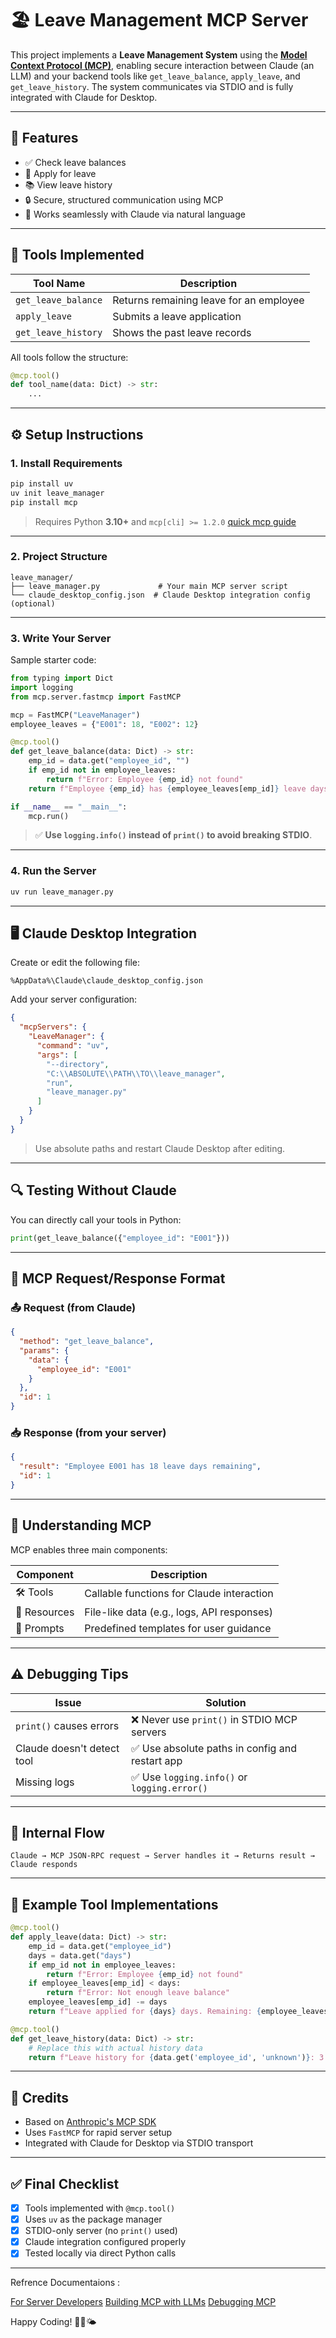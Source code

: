 # 🏖️ Leave Management MCP Server

This project implements a **Leave Management System** using the [**Model Context Protocol (MCP)**](https://modelcontextprotocol.io/introduction), enabling secure interaction between Claude (an LLM) and your backend tools like `get_leave_balance`, `apply_leave`, and `get_leave_history`. The system communicates via STDIO and is fully integrated with Claude for Desktop.

---

## 📌 Features

* ✅ Check leave balances
* 📝 Apply for leave
* 📚 View leave history
* 🔒 Secure, structured communication using MCP
* 🤖 Works seamlessly with Claude via natural language

---

## 🧰 Tools Implemented

| Tool Name           | Description                             |
| ------------------- | --------------------------------------- |
| `get_leave_balance` | Returns remaining leave for an employee |
| `apply_leave`       | Submits a leave application             |
| `get_leave_history` | Shows the past leave records            |

All tools follow the structure:

```python
@mcp.tool()
def tool_name(data: Dict) -> str:
    ...
```

---

## ⚙️ Setup Instructions

### 1. Install Requirements

```bash
pip install uv
uv init leave_manager
pip install mcp
```

> Requires Python **3.10+** and `mcp[cli] >= 1.2.0`
[quick mcp guide](https://pypi.org/project/mcp/)
---

### 2. Project Structure

```
leave_manager/
├── leave_manager.py             # Your main MCP server script
└── claude_desktop_config.json  # Claude Desktop integration config (optional)
```

---

### 3. Write Your Server

Sample starter code:

```python
from typing import Dict
import logging
from mcp.server.fastmcp import FastMCP

mcp = FastMCP("LeaveManager")
employee_leaves = {"E001": 18, "E002": 12}

@mcp.tool()
def get_leave_balance(data: Dict) -> str:
    emp_id = data.get("employee_id", "")
    if emp_id not in employee_leaves:
        return f"Error: Employee {emp_id} not found"
    return f"Employee {emp_id} has {employee_leaves[emp_id]} leave days remaining"

if __name__ == "__main__":
    mcp.run()
```

> ✅ **Use `logging.info()` instead of `print()` to avoid breaking STDIO**.

---

### 4. Run the Server

```bash
uv run leave_manager.py
```

---

## 🖥️ Claude Desktop Integration

Create or edit the following file:

```
%AppData%\Claude\claude_desktop_config.json
```

Add your server configuration:

```json
{
  "mcpServers": {
    "LeaveManager": {
      "command": "uv",
      "args": [
        "--directory",
        "C:\\ABSOLUTE\\PATH\\TO\\leave_manager",
        "run",
        "leave_manager.py"
      ]
    }
  }
}
```

> Use absolute paths and restart Claude Desktop after editing.

---

## 🔍 Testing Without Claude

You can directly call your tools in Python:

```python
print(get_leave_balance({"employee_id": "E001"}))
```

---

## 📡 MCP Request/Response Format

### 📤 Request (from Claude)

```json
{
  "method": "get_leave_balance",
  "params": {
    "data": {
      "employee_id": "E001"
    }
  },
  "id": 1
}
```

### 📥 Response (from your server)

```json
{
  "result": "Employee E001 has 18 leave days remaining",
  "id": 1
}
```

---

## 🧐 Understanding MCP

MCP enables three main components:

| Component    | Description                                |
| ------------ | ------------------------------------------ |
| 🛠️ Tools    | Callable functions for Claude interaction  |
| 📁 Resources | File-like data (e.g., logs, API responses) |
| 💬 Prompts   | Predefined templates for user guidance     |

---

## ⚠️ Debugging Tips

| Issue                      | Solution                                       |
| -------------------------- | ---------------------------------------------- |
| `print()` causes errors    | ❌ Never use `print()` in STDIO MCP servers     |
| Claude doesn't detect tool | ✅ Use absolute paths in config and restart app |
| Missing logs               | ✅ Use `logging.info()` or `logging.error()`    |

---

## 🧰 Internal Flow

```text
Claude → MCP JSON-RPC request → Server handles it → Returns result → Claude responds
```

---

## 📘 Example Tool Implementations

```python
@mcp.tool()
def apply_leave(data: Dict) -> str:
    emp_id = data.get("employee_id")
    days = data.get("days")
    if emp_id not in employee_leaves:
        return f"Error: Employee {emp_id} not found"
    if employee_leaves[emp_id] < days:
        return f"Error: Not enough leave balance"
    employee_leaves[emp_id] -= days
    return f"Leave applied for {days} days. Remaining: {employee_leaves[emp_id]}"

@mcp.tool()
def get_leave_history(data: Dict) -> str:
    # Replace this with actual history data
    return f"Leave history for {data.get('employee_id', 'unknown')}: 3 leaves taken in 2024."
```

---

## 🙌 Credits

* Based on [Anthropic's MCP SDK](https://docs.anthropic.com/claude/docs/mcp-overview)
* Uses `FastMCP` for rapid server setup
* Integrated with Claude for Desktop via STDIO transport

---

## ✅ Final Checklist

* [x] Tools implemented with `@mcp.tool()`
* [x] Uses `uv` as the package manager
* [x] STDIO-only server (no `print()` used)
* [x] Claude integration configured properly
* [x] Tested locally via direct Python calls

---

Refrence Documentaions :

[For Server Developers](https://modelcontextprotocol.io/quickstart/server#windows)
[Building MCP with LLMs](https://modelcontextprotocol.io/tutorials/building-mcp-with-llms)
[Debugging MCP](https://modelcontextprotocol.io/docs/tools/debugging)

Happy Coding! 💼🧠🌤️
